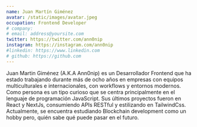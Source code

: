 ```yaml
---
name: Juan Martín Giménez
avatar: /static/images/avatar.jpeg
occupation: Frontend Developer
# company:
# email: address@yoursite.com
twitter: https://twitter.com/ann0nip
instagram: https://instagram.com/ann0nip
#linkedin: https://www.linkedin.com
# github: https://github.com
---
```


Juan Martin Giménez (A.K.A Ann0nip) es un Desarrollador Frontend que ha estado trabajando durante más de ocho años en empresas con equipos multiculturales e internacionales, con workflows y entornos modernos. Como persona es un tipo curioso que se centra principalmente en el lenguaje de programación JavaScript. Sus últimos proyectos fueron en React y NextJs, consumiendo APIs RESTful y estilizando en TailwindCss. Actualmente, se encuentra estudiando Blockchain development como un hobby pero, quién sabe qué puede pasar en el futuro.
